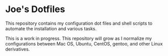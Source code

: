 # Joe's Dotfiles

This repository contains my configuration dot files and shell scripts
to automate the installation and various tasks.

This is a work in progress.  This repository will grow as I normalize 
my configurations between Mac OS, Ubuntu, CentOS, gentoo, and other 
Linux derivatives.


